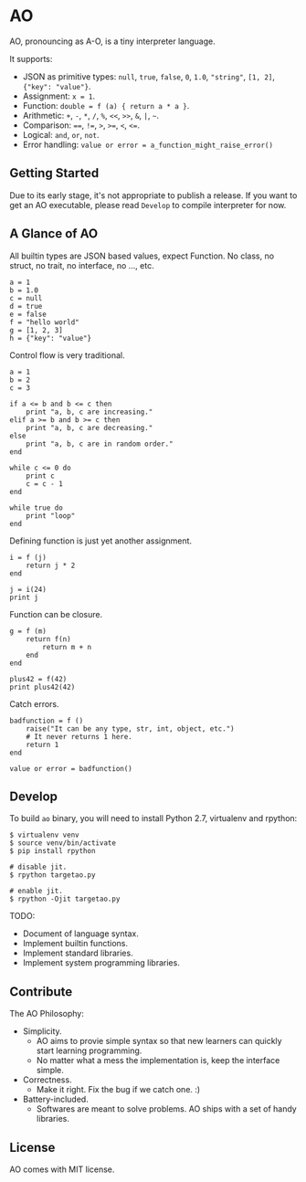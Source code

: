 # AO

AO, pronouncing as A-O, is a tiny interpreter language.

It supports:

* JSON as primitive types: `null`, `true`, `false`, `0`, `1.0`, `"string"`, `[1, 2]`, `{"key": "value"}`.
* Assignment: `x = 1`.
* Function: `double = f (a) { return a * a }`.
* Arithmetic: `+`, `-`, `*`, `/`, `%`, `<<`, `>>`, `&`, `|`, `~`.
* Comparison: `==`, `!=`, `>`, `>=`, `<`, `<=`.
* Logical: `and`, `or`, `not`.
* Error handling: `value or error = a_function_might_raise_error()`

## Getting Started

Due to its early stage, it's not appropriate to publish a release.
If you want to get an AO executable, please read `Develop` to compile interpreter for now.

## A Glance of AO

All builtin types are JSON based values, expect Function.
No class, no struct, no trait, no interface, no ..., etc.

```
a = 1
b = 1.0
c = null
d = true
e = false
f = "hello world"
g = [1, 2, 3]
h = {"key": "value"}
```

Control flow is very traditional.

```
a = 1
b = 2
c = 3

if a <= b and b <= c then
    print "a, b, c are increasing."
elif a >= b and b >= c then
    print "a, b, c are decreasing."
else
    print "a, b, c are in random order."
end

while c <= 0 do
    print c
    c = c - 1
end

while true do
    print "loop"
end
```

Defining function is just yet another assignment.

```
i = f (j)
    return j * 2
end

j = i(24)
print j
```

Function can be closure.

```
g = f (m)
    return f(n)
        return m + n
    end
end

plus42 = f(42)
print plus42(42)
```

Catch errors.

```
badfunction = f ()
    raise("It can be any type, str, int, object, etc.")
    # It never returns 1 here.
    return 1
end

value or error = badfunction()
```

## Develop

To build `ao` binary, you will need to install Python 2.7, virtualenv and rpython:

```
$ virtualenv venv
$ source venv/bin/activate
$ pip install rpython

# disable jit.
$ rpython targetao.py

# enable jit.
$ rpython -Ojit targetao.py
```

TODO:

* Document of language syntax.
* Implement builtin functions.
* Implement standard libraries.
* Implement system programming libraries.

## Contribute

The AO Philosophy:

* Simplicity.
    * AO aims to provie simple syntax so that new learners can quickly start learning programming.
    * No matter what a mess the implementation is, keep the interface simple.
* Correctness.
    * Make it right. Fix the bug if we catch one. :)
* Battery-included.
    * Softwares are meant to solve problems. AO ships with a set of handy libraries.

## License

AO comes with MIT license.
